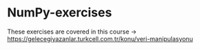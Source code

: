 # NumPy-exercises
These exercises are covered in this course -> https://gelecegiyazanlar.turkcell.com.tr/konu/veri-manipulasyonu
